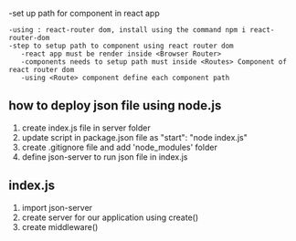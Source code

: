 -set up path for component in react app
    
    -using : react-router dom, install using the command npm i react-router-dom
    -step to setup path to component using react router dom
       -react app must be render inside <Browser Router>
       -components needs to setup path must inside <Routes> Component of react router dom
       -using <Route> component define each component path





how to deploy json file using node.js
--------------------------------------
 
 1. create index.js file in server folder
 2. update script in package.json file as "start": "node index.js"
 3. create .gitignore file and add 'node_modules' folder
 4. define json-server to run json file in index.js


 index.js
 --------

 1. import json-server
 2. create server for our application using create()
 3. create middleware()
 